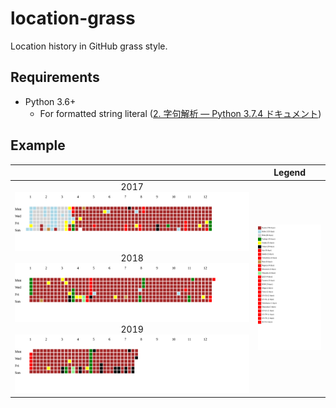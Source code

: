 # location-grass

Location history in GitHub grass style.

## Requirements

- Python 3.6+
  - For formatted string literal ([2. 字句解析 — Python 3.7.4 ドキュメント](https://docs.python.org/ja/3/reference/lexical_analysis.html#formatted-string-literals))

## Example

||Legend|
|:-:|:-:|
|2017![2017](image/2017.svg)2018![2018](image/2018.svg)2019![2019](image/2019.svg)|![legend](image/legend.svg)|
